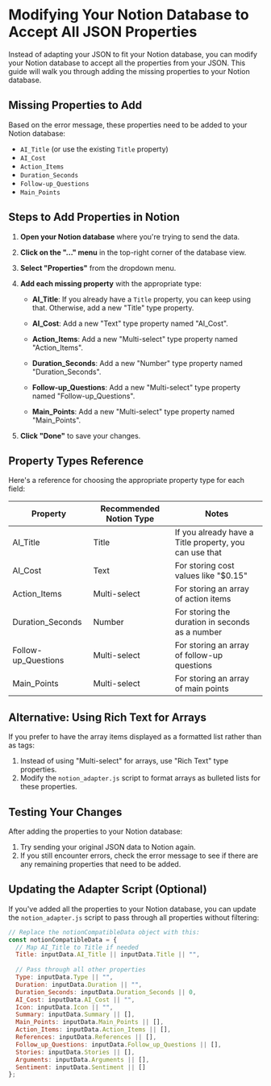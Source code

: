 # Modifying Your Notion Database to Accept All JSON Properties

Instead of adapting your JSON to fit your Notion database, you can modify your Notion database to accept all the properties from your JSON. This guide will walk you through adding the missing properties to your Notion database.

## Missing Properties to Add

Based on the error message, these properties need to be added to your Notion database:

- `AI_Title` (or use the existing `Title` property)
- `AI_Cost`
- `Action_Items`
- `Duration_Seconds`
- `Follow-up_Questions`
- `Main_Points`

## Steps to Add Properties in Notion

1. **Open your Notion database** where you're trying to send the data.

2. **Click on the "..." menu** in the top-right corner of the database view.

3. **Select "Properties"** from the dropdown menu.

4. **Add each missing property** with the appropriate type:

   - **AI_Title**: If you already have a `Title` property, you can keep using that. Otherwise, add a new "Title" type property.
   
   - **AI_Cost**: Add a new "Text" type property named "AI_Cost".
   
   - **Action_Items**: Add a new "Multi-select" type property named "Action_Items".
   
   - **Duration_Seconds**: Add a new "Number" type property named "Duration_Seconds".
   
   - **Follow-up_Questions**: Add a new "Multi-select" type property named "Follow-up_Questions".
   
   - **Main_Points**: Add a new "Multi-select" type property named "Main_Points".

5. **Click "Done"** to save your changes.

## Property Types Reference

Here's a reference for choosing the appropriate property type for each field:

| Property | Recommended Notion Type | Notes |
|----------|-------------------------|-------|
| AI_Title | Title | If you already have a Title property, you can use that |
| AI_Cost | Text | For storing cost values like "$0.15" |
| Action_Items | Multi-select | For storing an array of action items |
| Duration_Seconds | Number | For storing the duration in seconds as a number |
| Follow-up_Questions | Multi-select | For storing an array of follow-up questions |
| Main_Points | Multi-select | For storing an array of main points |

## Alternative: Using Rich Text for Arrays

If you prefer to have the array items displayed as a formatted list rather than as tags:

1. Instead of using "Multi-select" for arrays, use "Rich Text" type properties.
2. Modify the `notion_adapter.js` script to format arrays as bulleted lists for these properties.

## Testing Your Changes

After adding the properties to your Notion database:

1. Try sending your original JSON data to Notion again.
2. If you still encounter errors, check the error message to see if there are any remaining properties that need to be added.

## Updating the Adapter Script (Optional)

If you've added all the properties to your Notion database, you can update the `notion_adapter.js` script to pass through all properties without filtering:

```javascript
// Replace the notionCompatibleData object with this:
const notionCompatibleData = {
  // Map AI_Title to Title if needed
  Title: inputData.AI_Title || inputData.Title || "",
  
  // Pass through all other properties
  Type: inputData.Type || "",
  Duration: inputData.Duration || "",
  Duration_Seconds: inputData.Duration_Seconds || 0,
  AI_Cost: inputData.AI_Cost || "",
  Icon: inputData.Icon || "",
  Summary: inputData.Summary || [],
  Main_Points: inputData.Main_Points || [],
  Action_Items: inputData.Action_Items || [],
  References: inputData.References || [],
  Follow_up_Questions: inputData.Follow_up_Questions || [],
  Stories: inputData.Stories || [],
  Arguments: inputData.Arguments || [],
  Sentiment: inputData.Sentiment || []
};
